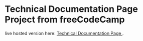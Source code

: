 # Technical Documentation Page Project from freeCodeCamp
live hosted version here:
[ Technical Documentation Page ](https://elementh11.github.io/fcc-technical-documentation-page).